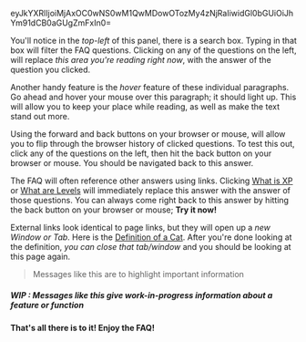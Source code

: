 eyJkYXRlIjoiMjAxOC0wNS0wM1QwMDowOTozMy4zNjRaIiwidGl0bGUiOiJhYm91dCB0aGUgZmFxIn0=

You'll notice in the _top-left_ of this panel, there is a search box. Typing in that box will filter the FAQ questions. Clicking on any of the questions on the left, will replace _this area you're reading right now_, with the answer of the question you clicked.

Another handy feature is the _hover_ feature of these individual paragraphs. Go ahead and hover your mouse over this paragraph; it should light up. This will allow you to keep your place while reading, as well as make the text stand out more.

Using the forward and back buttons on your browser or mouse, will allow you to flip through the browser history of clicked questions. To test this out, click any of the questions on the left, then hit the back button on your browser or mouse. You should be navigated back to this answer.

The FAQ will often reference other answers using links. Clicking [What is XP] or [What are Levels] will immediately replace this answer with the answer of those questions. You can always come right back to this answer by hitting the back button on your browser or mouse; **Try it now!**

External links look identical to page links, but they will open up a _new Window or Tab_. Here is the [Definition of a Cat]. After you're done looking at the definition, _you can close that tab/window_ and you should be looking at this page again.

> Messages like this are to highlight important information

##### WIP : Messages like this give work-in-progress information about a feature or function

**That's all there is to it! Enjoy the FAQ!**

[what is xp]:#/home/faq/what-is-xp
[what are levels]:#/home/faq/what-are-levels
[definition of a cat]:http://www.dictionary.com/browse/cat